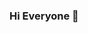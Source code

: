 ### Hi Everyone 👋

<!--
**yamacnz/yamacnz** is a ✨ _special_ ✨ repository because its `README.md` (this file) appears on your GitHub profile.

Here are some ideas to get you started:

👀 Name: Yamaç Naz
🖥️ Who?: I'm a Turkish high school student.
🎮�🏀 Interests: Playing FPS  and multiplayer games.Watching and playing basketball.
